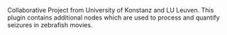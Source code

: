 Collaborative Project from University of Konstanz and LU Leuven.
This plugin contains additional nodes which are used to process and quantify seizures in zebrafish movies.
